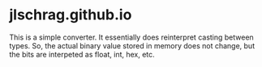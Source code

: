 jlschrag.github.io
==================

This is a simple converter.  It essentially does reinterpret casting between types.  So, the actual binary value stored in memory does not change, but the bits are interpeted as float, int, hex, etc.
